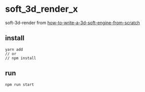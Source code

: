 # soft_3d_render_x
soft-3d-render from [how-to-write-a-3d-soft-engine-from-scratch](https://www.davrous.com/2013/06/13/tutorial-series-learning-how-to-write-a-3d-soft-engine-from-scratch-in-c-typescript-or-javascript/)


## install
```
yarn add 
// or
// npm install
```

## run
```
npm run start
```
